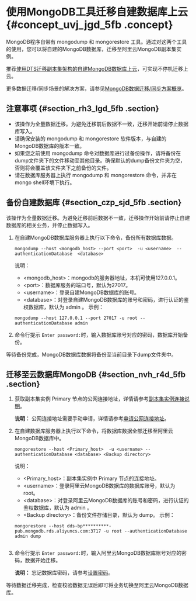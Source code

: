# 使用MongoDB工具迁移自建数据库上云 {#concept_uvj_jgd_5fb .concept}

MongoDB程序自带有 mongodump 和 mongorestore 工具。通过对这两个工具的使用，您可以将自建的MongoDB数据库，迁移至阿里云MongoDB副本集实例。

推荐[使用DTS迁移副本集架构的自建MongoDB数据库上云](intl.zh-CN/副本集快速入门/数据迁移/使用DTS迁移副本集架构的自建MongoDB数据库上云.md#)，可实现不停机迁移上云。

更多数据迁移/同步场景的解决方案，请参见[MongoDB数据迁移/同步方案概览](../../../../intl.zh-CN/用户指南/数据迁移__同步/MongoDB数据迁移__同步方案概览.md#)。

## 注意事项 {#section_rh3_lgd_5fb .section}

-   该操作为全量数据迁移。为避免迁移前后数据不一致，迁移开始前请停止数据库写入。
-   请确保安装的 mongodump 和 mongorestore 软件版本，与自建的MongoDB数据库的版本一致。
-   如果您之前使用 mongodump 命令对数据库进行过备份操作，请将备份在dump文件夹下的文件移动至其他目录。确保默认的dump备份文件夹为空，否则将会覆盖该文件夹下之前备份的文件。
-   请在数据库服务器上执行 mongodump 和 mongorestore 命令，并非在mongo shell环境下执行。

## 备份自建数据库 {#section_czp_sjd_5fb .section}

该操作为全量数据迁移。为避免迁移前后数据不一致，迁移操作开始前请停止自建数据库的相关业务，并停止数据写入。

1.  在自建MongoDB数据库服务器上执行以下命令，备份所有数据库数据。

    ``` {#codeblock_fbm_vbl_n8m}
    mongodump --host <mongodb_host> --port <port>  -u <username>  --authenticationDatabase  <database>
    ```

    说明：

    -   <mongodb\_host\>：mongodb的服务器地址，本机可使用127.0.0.1。
    -   <port\>：数据库服务的端口号，默认为27017。
    -   <username\>：登录自建MongoDB数据库的账号。
    -   <database\>：对登录自建MongoDB数据库的账号和密码，进行认证的鉴权数据库，默认为 admin 。
    示例：

    ``` {#codeblock_kya_lne_low}
    mongodump --host 127.0.0.1 --port 27017 -u root --authenticationDatabase admin
    ```

2.  命令行提示 `Enter password:`时，输入数据库账号对应的密码，数据库开始备份。

等待备份完成，MongoDB数据库数据将备份至当前目录下dump文件夹中。

## 迁移至云数据库MongoDB {#section_nvh_r4d_5fb .section}

1.  获取副本集实例 Primary 节点的公网连接地址，详情请参考[副本集实例连接说明](intl.zh-CN/副本集快速入门/连接实例/副本集实例连接说明.md#)。

    **说明：** 公网连接地址需要手动申请，详情请参考[申请公网连接地址](intl.zh-CN/副本集快速入门/申请公网连接地址.md#)。

2.  在自建数据库服务器上执行以下命令，将数据库数据全部迁移至阿里云MongoDB数据库中。

    ``` {#codeblock_vq6_g4c_imk}
    mongorestore --host <Primary_host>  -u <username> --authenticationDatabase <database> <Backup directory>
    ```

    说明：

    -   <Primary\_host\>：副本集实例中 Primary 节点的连接地址。
    -   <username\>：登录阿里云MongoDB数据库的数据库账号，默认为 root。
    -   <database\>：对登录阿里云MongoDB数据库的账号和密码，进行认证的鉴权数据库，默认为 admin 。
    -   <Backup directory\>：备份文件存储目录，默认为 dump。
    示例：

    ``` {#codeblock_mk7_ynf_5bw}
    mongorestore --host dds-bp**********-pub.mongodb.rds.aliyuncs.com:3717 -u root --authenticationDatabase admin dump
    						
    ```

3.  命令行提示 `Enter password:`时，输入阿里云MongoDB数据库账号对应的密码，数据开始迁移。

    **说明：** 忘记数据库密码，请参考[设置密码](intl.zh-CN/单节点快速入门/设置密码.md#)。


等待数据迁移完成，检查校验数据无误后即可将业务切换至阿里云MongoDB数据库。

